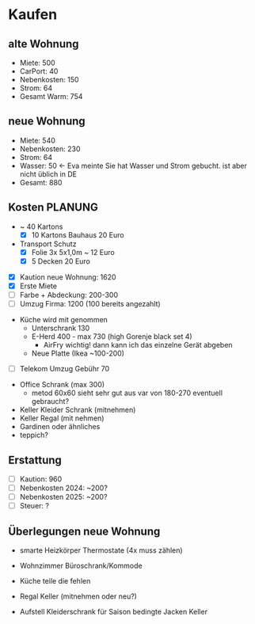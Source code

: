 # Kaufen

## alte Wohnung

- Miete: 500
- CarPort: 40
- Nebenkosten: 150
- Strom: 64
- Gesamt Warm: 754

## neue Wohnung

- Miete: 540
- Nebenkosten: 230
- Strom: 64
- Wasser: 50 <- Eva meinte Sie hat Wasser und Strom gebucht. ist aber nicht üblich in DE
- Gesamt: 880

## Kosten PLANUNG

- ~ 40 Kartons
  - [x] 10 Kartons Bauhaus 20 Euro
- Transport Schutz
  - [x] Folie 3x 5x1,0m ~ 12 Euro
  - [x] 5 Decken 20 Euro
- [x] Kaution neue Wohnung: 1620
- [x] Erste Miete
- [ ] Farbe + Abdeckung: 200-300
- [ ] Umzug Firma: 1200 (100 bereits angezahlt)
- Küche wird mit genommen
  - Unterschrank 130
  - E-Herd 400 - max 730 (high Gorenje black set 4)
    - AirFry wichtig! dann kann ich das einzelne Gerät abgeben
  - Neue Platte (Ikea ~100-200)
- [ ] Telekom Umzug Gebühr 70
- Office Schrank (max 300)
  - metod 60x60 sieht sehr gut aus var von 180-270 eventuell gebraucht?
- Keller Kleider Schrank (mitnehmen)
- Keller Regal (mit nehmen)
- Gardinen oder ähnliches
- teppich?


## Erstattung

- [ ] Kaution: 960
- [ ] Nebenkosten 2024: ~200?
- [ ] Nebenkosten 2025: ~200?
- [ ] Steuer: ?

## Überlegungen neue Wohnung

- smarte Heizkörper Thermostate (4x muss zählen)

- Wohnzimmer Büroschrank/Kommode
- Küche teile die fehlen
- Regal Keller (mitnehmen oder neu?)
- Aufstell Kleiderschrank für Saison bedingte Jacken Keller
